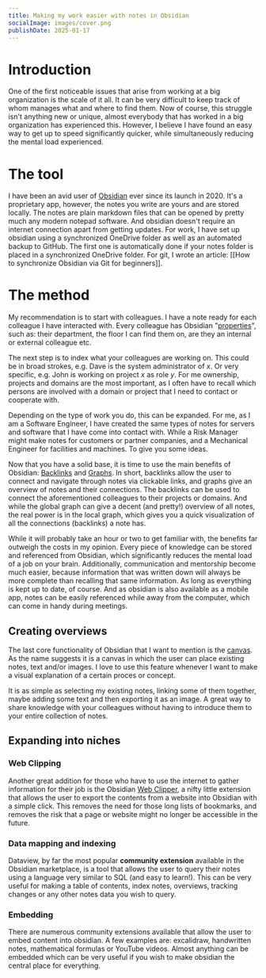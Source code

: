 ```yaml
---
title: Making my work easier with notes in Obsidian
socialImage: images/cover.png
publishDate: 2025-01-17
---
```

# Introduction
One of the first noticeable issues that arise from working at a big organization is the scale of it all. 
It can be very difficult to keep track of whom manages what and where to find them. Now of course, this struggle isn't anything new or unique, almost everybody that has worked in a big organization has experienced this. However, I believe I have found an easy way to get up to speed significantly quicker, while simultaneously reducing the mental load experienced.

# The tool
I have been an avid user of [Obsidian](https://obsidian.md/) ever since its launch in 2020. It's a proprietary app, however, the notes you write are yours and are stored locally. The notes are plain markdown files that can be opened by pretty much any modern notepad software. And obsidian doesn't require an internet connection apart from getting updates. 
For work, I have set up obsidian using a synchronized OneDrive folder as well as an automated backup to GitHub. The first one is automatically done if your notes folder is placed in a synchronized OneDrive folder. For git, I wrote an article: [[How to synchronize Obsidian via Git for beginners]].

# The method
My recommendation is to start with colleagues. I have a note ready for each colleague I have interacted with. Every colleague has Obsidian "[properties](https://help.obsidian.md/Editing+and+formatting/Properties)", such as: their department, the floor I can find them on, are they an internal or external colleague etc.

The next step is to index what your colleagues are working on. This could be in broad strokes, e.g. Dave is the system administrator of *x*. Or very specific, e.g. John is working on project *x* as role *y*.
For me ownership, projects and domains are the most important, as I often have to recall which persons are involved with a domain or project that I need to contact or cooperate with. 

Depending on the type of work you do, this can be expanded. For me, as I am a Software Engineer, I have created the same types of notes for servers and software that I have come into contact with. While a Risk Manager might make notes for customers or partner companies, and a Mechanical Engineer for facilities and machines. To give you some ideas.

Now that you have a solid base, it is time to use the main benefits of Obsidian: [Backlinks](https://help.obsidian.md/Plugins/Backlinks) and [Graphs](https://help.obsidian.md/Plugins/Graph+view). In short, backlinks allow the user to connect and navigate through notes via clickable links, and graphs give an overview of notes and their connections. The backlinks can be used to connect the aforementioned colleagues to their projects or domains. And while the global graph can give a decent (and pretty!) overview of all notes, the real power is in the local graph, which gives you a quick visualization of all the connections (backlinks) a note has.

While it will probably take an hour or two to get familiar with, the benefits far outweigh the costs in my opinion. Every piece of knowledge can be stored and referenced from Obsidian, which significantly reduces the mental load of a job on your brain. Additionally, communication and mentorship become much easier, because information that was written down will always be more complete than recalling that same information. As long as everything is kept up to date, of course.
And as obsidian is also available as a mobile app, notes can be easily referenced while away from the computer, which can come in handy during meetings.

## Creating overviews
The last core functionality of Obsidian that I want to mention is the [canvas](https://obsidian.md/canvas). As the name suggests it is a canvas in which the user can place existing notes, text and/or images. I love to use this feature whenever I want to make a visual explanation of a certain proces or concept.

It is as simple as selecting my existing notes, linking some of them together, maybe adding some text and then exporting it as an image. A great way to share knowledge with your colleagues without having to introduce them to your entire collection of notes.

## Expanding into niches
### Web Clipping
Another great addition for those who have to use the internet to gather information for their job is the Obsidian [Web Clipper](https://obsidian.md/clipper), a nifty little extension that allows the user to export the contents from a website into Obsidian with a simple click. This removes the need for those long lists of bookmarks, and removes the risk that a page or website might no longer be accessible in the future.

### Data mapping and indexing
Dataview, by far the most popular **community extension** available in the Obsidian marketplace, is a tool that allows the user to query their notes using a language very similar to SQL (and easy to learn!). This can be very useful for making a table of contents, index notes, overviews, tracking changes or any other notes data you wish to query.

### Embedding
There are numerous community extensions available that allow the user to embed content into obsidian. A few examples are: excalidraw, handwritten notes, mathematical formulas or YouTube videos. Almost anything can be embedded which can be very useful if you wish to make obsidian the central place for everything.

